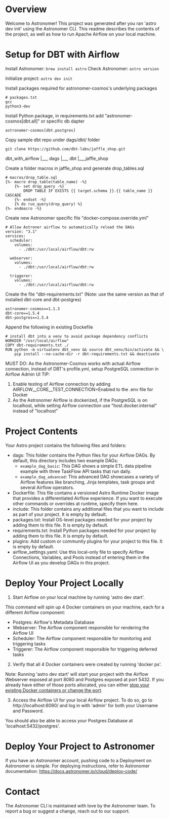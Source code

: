 Overview
========

Welcome to Astronomer! This project was generated after you ran 'astro dev init' using the Astronomer CLI. This readme describes the contents of the project, as well as how to run Apache Airflow on your local machine.

Setup for DBT with Airflow
==========================

Install Astronomer: ```brew install astro```
Check Astronomer: ```astro version```

Initialize project: ```astro dev init```

Install packages required for astronomer-cosmos's underlying packages
```
# packages.txt
gcc
python3-dev
```

Install Python package, in requirements.txt add "astronomer-cosmos[dbt.all]" or specific db dapter
```
astronomer-cosmos[dbt.postgres]
```

Copy sample dbt repo under dags/dbt/ folder
```
git clone https://github.com/dbt-labs/jaffle_shop.git
```

dbt_with_airflow
 |___ dags
    |___ dbt
       |___jaffle_shop

Create a folder macros in jaffle_shop and generate drop_tables.sql
```
# macros/drop_table.sql
{%- macro drop_table(table_name) -%}
    {%- set drop_query -%}
        DROP TABLE IF EXISTS {{ target.schema }}.{{ table_name }} CASCADE
    {%- endset -%}
    {% do run_query(drop_query) %}
{%- endmacro -%}

``` 

Create new Astronomer specific file "docker-compose.override.yml"
```
# Allow Astroner airflow to automatically reload the DAGs
version: "3.1"
services:
  scheduler:
    volumes:
      - ./dbt:/usr/local/airflow/dbt:rw

  webserver:
    volumes:
      - ./dbt:/usr/local/airflow/dbt:rw

  triggerer:
    volumes:
      - ./dbt:/usr/local/airflow/dbt:rw
```

Create the file "dbt-requirements.txt" 
(Note: use the same version as that of installed dbt-core and dbt-postgres)
```
astronomer-cosmos==1.1.3
dbt-core==1.5.4
dbt-postgres==1.5.4
```

Append the following in existing Dockefile
```
# install dbt into a venv to avoid package dependency conflicts
WORKDIR "/usr/local/airflow"
COPY dbt-requirements.txt ./
RUN python -m virtualenv dbt_venv && source dbt_venv/bin/activate && \
    pip install --no-cache-dir -r dbt-requirements.txt && deactivate
```

MUST DO: 
As the Astronomer-Cosmos works with actual Airflow connection, instead of DBT's profile.yml, setup PostgreSQL connection in Airflow Admin UI
TIP: 
1) Enable testing of Airflow connection by adding AIRFLOW__CORE__TEST_CONNECTION=Enabled to the .env file for Docker
2) As the Astronomer Airflow is dockerized, if the PostgreSQL is on localhost, while setting Airflow connection use "host.docker.internal" instead of "localhost"


Project Contents
================

Your Astro project contains the following files and folders:

- dags: This folder contains the Python files for your Airflow DAGs. By default, this directory includes two example DAGs:
    - `example_dag_basic`: This DAG shows a simple ETL data pipeline example with three TaskFlow API tasks that run daily.
    - `example_dag_advanced`: This advanced DAG showcases a variety of Airflow features like branching, Jinja templates, task groups and several Airflow operators.
- Dockerfile: This file contains a versioned Astro Runtime Docker image that provides a differentiated Airflow experience. If you want to execute other commands or overrides at runtime, specify them here.
- include: This folder contains any additional files that you want to include as part of your project. It is empty by default.
- packages.txt: Install OS-level packages needed for your project by adding them to this file. It is empty by default.
- requirements.txt: Install Python packages needed for your project by adding them to this file. It is empty by default.
- plugins: Add custom or community plugins for your project to this file. It is empty by default.
- airflow_settings.yaml: Use this local-only file to specify Airflow Connections, Variables, and Pools instead of entering them in the Airflow UI as you develop DAGs in this project.

Deploy Your Project Locally
===========================

1. Start Airflow on your local machine by running 'astro dev start'.

This command will spin up 4 Docker containers on your machine, each for a different Airflow component:

- Postgres: Airflow's Metadata Database
- Webserver: The Airflow component responsible for rendering the Airflow UI
- Scheduler: The Airflow component responsible for monitoring and triggering tasks
- Triggerer: The Airflow component responsible for triggering deferred tasks

2. Verify that all 4 Docker containers were created by running 'docker ps'.

Note: Running 'astro dev start' will start your project with the Airflow Webserver exposed at port 8080 and Postgres exposed at port 5432. If you already have either of those ports allocated, you can either [stop your existing Docker containers or change the port](https://docs.astronomer.io/astro/test-and-troubleshoot-locally#ports-are-not-available).

3. Access the Airflow UI for your local Airflow project. To do so, go to http://localhost:8080/ and log in with 'admin' for both your Username and Password.

You should also be able to access your Postgres Database at 'localhost:5432/postgres'.

Deploy Your Project to Astronomer
=================================

If you have an Astronomer account, pushing code to a Deployment on Astronomer is simple. For deploying instructions, refer to Astronomer documentation: https://docs.astronomer.io/cloud/deploy-code/

Contact
=======

The Astronomer CLI is maintained with love by the Astronomer team. To report a bug or suggest a change, reach out to our support.
